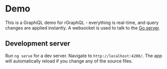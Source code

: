 # Demo

This is a GraphiQL demo for rGraphQL - everything is real-time, and query changes are applied instantly. A websocket is used to talk to the [Go server](https://github.com/rgraphql/rgraphql-demo-server).

## Development server

Run `ng serve` for a dev server. Navigate to `http://localhost:4200/`. The app will automatically reload if you change any of the source files.
